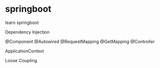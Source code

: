 # springboot
learn springboot

Dependency Injection

@Component
@Autowired
@RequestMapping
@GetMapping
@Controller

ApplicationContext

Loose Coupling

